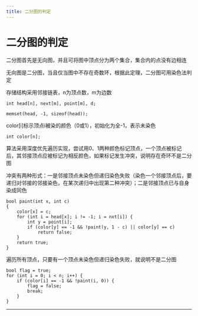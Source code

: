 ```yaml
---
title: 二分图的判定
---
```


# 二分图的判定

<script type="text/javascript" src="/include/head.js"></script>

二分图首先是无向图，并且可将图中顶点分为两个集合，集合内的点没有边相连

无向图是二分图，当且仅当图中不存在奇数环，根据此定理，二分图可用染色法判定

存储结构采用邻接链表，n为顶点数，m为边数

```
int head[n], next[m], point[m], d;

memset(head, -1, sizeof(head));
```

color[i]标示顶点i被染的颜色（0或1），初始化为全-1，表示未染色

```
int color[n];
```

算法采用深度优先遍历实现，尝试用0、1两种颜色标记顶点，一个顶点被标记后，其邻接顶点应被标记为相反颜色，如果标记发生冲突，说明存在奇环不是二分图

冲突有两种形式：一是邻接顶点未染色但递归染色失败（染色一个邻接顶点后，要递归对邻接的邻接染色，在某次递归中出现第二种冲突）；二是邻接顶点已与自身染成同色

```
bool paint(int x, int c)
{
    color[x] = c;
    for (int i = head[x]; i != -1; i = nxt[i]) {
        int y = point[i];
        if (color[y] == -1 && !paint(y, 1 - c) || color[y] == c)
            return false;
    }
    return true;
}
```

遍历所有顶点，只要有一个顶点未染色但递归染色失败，就说明不是二分图

```
bool flag = true;
for (int i = 0; i < n; i++) {
    if (color[i] == -1 && !paint(i, 0)) {
        flag = false;
        break;
    }
}
```

---

<script type="text/javascript" src="/include/tail.js"></script>
